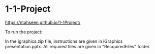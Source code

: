 # 1-1-Project
https://ntahseen.github.io/1-1Project/

To run the project:

In the igraphics.zip file, instructions are given in iGraphics presentation.pptx.
All required files are given in "RecquiredFiles" folder. 
